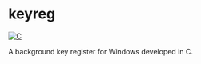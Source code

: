 # keyreg
[![C](https://img.shields.io/badge/C-00599C?style=for-the-badge&logo=c&logoColor=white)]()

A background key register for Windows developed in C.
